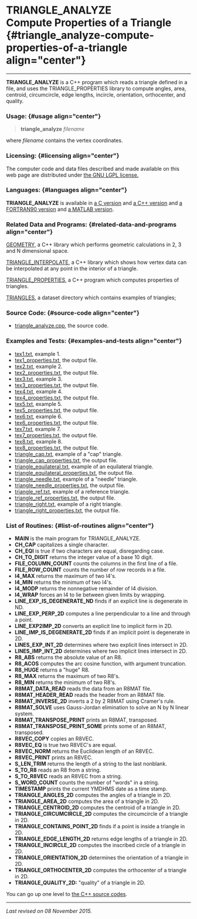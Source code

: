 TRIANGLE\_ANALYZE\
Compute Properties of a Triangle {#triangle_analyze-compute-properties-of-a-triangle align="center"}
================================

------------------------------------------------------------------------

**TRIANGLE\_ANALYZE** is a C++ program which reads a triangle defined in
a file, and uses the TRIANGLE\_PROPERTIES library to compute angles,
area, centroid, circumcircle, edge lengths, incircle, orientation,
orthocenter, and quality.

### Usage: {#usage align="center"}

> **triangle\_analyze** *filename*

where *filename* contains the vertex coordinates.

### Licensing: {#licensing align="center"}

The computer code and data files described and made available on this
web page are distributed under [the GNU LGPL
license.](../../txt/gnu_lgpl.txt)

### Languages: {#languages align="center"}

**TRIANGLE\_ANALYZE** is available in [a C
version](../../c_src/triangle_analyze/triangle_analyze.html) and [a C++
version](../../cpp_src/triangle_analyze/triangle_analyze.html) and [a
FORTRAN90 version](../../f_src/triangle_analyze/triangle_analyze.html)
and [a MATLAB
version](../../m_src/triangle_analyze/triangle_analyze.html).

### Related Data and Programs: {#related-data-and-programs align="center"}

[GEOMETRY](../../cpp_src/geometry/geometry.html), a C++ library which
performs geometric calculations in 2, 3 and N dimensional space.

[TRIANGLE\_INTERPOLATE](../../cpp_src/triangle_interpolate/triangle_interpolate.html),
a C++ library which shows how vertex data can be interpolated at any
point in the interior of a triangle.

[TRIANGLE\_PROPERTIES](../../cpp_src/triangle_properties/triangle_properties.html),
a C++ program which computes properties of triangles.

[TRIANGLES](../../datasets/triangles/triangles.html), a dataset
directory which contains examples of triangles;

### Source Code: {#source-code align="center"}

-   [triangle\_analyze.cpp](triangle_analyze.cpp), the source code.

### Examples and Tests: {#examples-and-tests align="center"}

-   [tex1.txt](tex1.txt), example 1.
-   [tex1\_properties.txt](tex1_properties.txt), the output file.
-   [tex2.txt](tex2.txt), example 2.
-   [tex2\_properties.txt](tex2_properties.txt), the output file.
-   [tex3.txt](tex3.txt), example 3.
-   [tex3\_properties.txt](tex3_properties.txt), the output file.
-   [tex4.txt](tex4.txt), example 4.
-   [tex4\_properties.txt](tex4_properties.txt), the output file.
-   [tex5.txt](tex5.txt), example 5.
-   [tex5\_properties.txt](tex5_properties.txt), the output file.
-   [tex6.txt](tex6.txt), example 6.
-   [tex6\_properties.txt](tex6_properties.txt), the output file.
-   [tex7.txt](tex7.txt), example 7.
-   [tex7\_properties.txt](tex7_properties.txt), the output file.
-   [tex8.txt](tex8.txt), example 8.
-   [tex8\_properties.txt](tex8_properties.txt), the output file.
-   [triangle\_cap.txt](triangle_cap.txt), example of a "cap" triangle.
-   [triangle\_cap\_properties.txt](triangle_cap_properties.txt), the
    output file.
-   [triangle\_equilateral.txt](triangle_equilateral.txt), example of an
    equilateral triangle.
-   [triangle\_equilateral\_properties.txt](triangle_equilateral_properties.txt),
    the output file.
-   [triangle\_needle.txt](triangle_needle.txt), example of a "needle"
    triangle.
-   [triangle\_needle\_properties.txt](triangle_needle_properties.txt),
    the output file.
-   [triangle\_ref.txt](triangle_ref.txt), example of a reference
    triangle.
-   [triangle\_ref\_properties.txt](triangle_ref_properties.txt), the
    output file.
-   [triangle\_right.txt](triangle_right.txt), example of a right
    triangle.
-   [triangle\_right\_properties.txt](triangle_right_properties.txt),
    the output file.

### List of Routines: {#list-of-routines align="center"}

-   **MAIN** is the main program for TRIANGLE\_ANALYZE.
-   **CH\_CAP** capitalizes a single character.
-   **CH\_EQI** is true if two characters are equal, disregarding case.
-   **CH\_TO\_DIGIT** returns the integer value of a base 10 digit.
-   **FILE\_COLUMN\_COUNT** counts the columns in the first line of a
    file.
-   **FILE\_ROW\_COUNT** counts the number of row records in a file.
-   **I4\_MAX** returns the maximum of two I4's.
-   **I4\_MIN** returns the minimum of two I4's.
-   **I4\_MODP** returns the nonnegative remainder of I4 division.
-   **I4\_WRAP** forces an I4 to lie between given limits by wrapping.
-   **LINE\_EXP\_IS\_DEGENERATE\_ND** finds if an explicit line is
    degenerate in ND.
-   **LINE\_EXP\_PERP\_2D** computes a line perpendicular to a line and
    through a point.
-   **LINE\_EXP2IMP\_2D** converts an explicit line to implicit form in
    2D.
-   **LINE\_IMP\_IS\_DEGENERATE\_2D** finds if an implicit point is
    degenerate in 2D.
-   **LINES\_EXP\_INT\_2D** determines where two explicit lines
    intersect in 2D.
-   **LINES\_IMP\_INT\_2D** determines where two implicit lines
    intersect in 2D.
-   **R8\_ABS** returns the absolute value of an R8.
-   **R8\_ACOS** computes the arc cosine function, with argument
    truncation.
-   **R8\_HUGE** returns a "huge" R8.
-   **R8\_MAX** returns the maximum of two R8's.
-   **R8\_MIN** returns the minimum of two R8's.
-   **R8MAT\_DATA\_READ** reads the data from an R8MAT file.
-   **R8MAT\_HEADER\_READ** reads the header from an R8MAT file.
-   **R8MAT\_INVERSE\_2D** inverts a 2 by 2 R8MAT using Cramer's rule.
-   **R8MAT\_SOLVE** uses Gauss-Jordan elimination to solve an N by N
    linear system.
-   **R8MAT\_TRANSPOSE\_PRINT** prints an R8MAT, transposed.
-   **R8MAT\_TRANSPOSE\_PRINT\_SOME** prints some of an R8MAT,
    transposed.
-   **R8VEC\_COPY** copies an R8VEC.
-   **R8VEC\_EQ** is true two R8VEC's are equal.
-   **R8VEC\_NORM** returns the Euclidean length of an R8VEC.
-   **R8VEC\_PRINT** prints an R8VEC.
-   **S\_LEN\_TRIM** returns the length of a string to the last
    nonblank.
-   **S\_TO\_R8** reads an R8 from a string.
-   **S\_TO\_R8VEC** reads an R8VEC from a string.
-   **S\_WORD\_COUNT** counts the number of "words" in a string.
-   **TIMESTAMP** prints the current YMDHMS date as a time stamp.
-   **TRIANGLE\_ANGLES\_2D** computes the angles of a triangle in 2D.
-   **TRIANGLE\_AREA\_2D** computes the area of a triangle in 2D.
-   **TRIANGLE\_CENTROID\_2D** computes the centroid of a triangle in
    2D.
-   **TRIANGLE\_CIRCUMCIRCLE\_2D** computes the circumcircle of a
    triangle in 2D.
-   **TRIANGLE\_CONTAINS\_POINT\_2D** finds if a point is inside a
    triangle in 2D.
-   **TRIANGLE\_EDGE\_LENGTH\_2D** returns edge lengths of a triangle in
    2D.
-   **TRIANGLE\_INCIRCLE\_2D** computes the inscribed circle of a
    triangle in 2D.
-   **TRIANGLE\_ORIENTATION\_2D** determines the orientation of a
    triangle in 2D.
-   **TRIANGLE\_ORTHOCENTER\_2D** computes the orthocenter of a triangle
    in 2D.
-   **TRIANGLE\_QUALITY\_2D:** "quality" of a triangle in 2D.

You can go up one level to [the C++ source codes](../cpp_src.html).

------------------------------------------------------------------------

*Last revised on 08 November 2015.*
